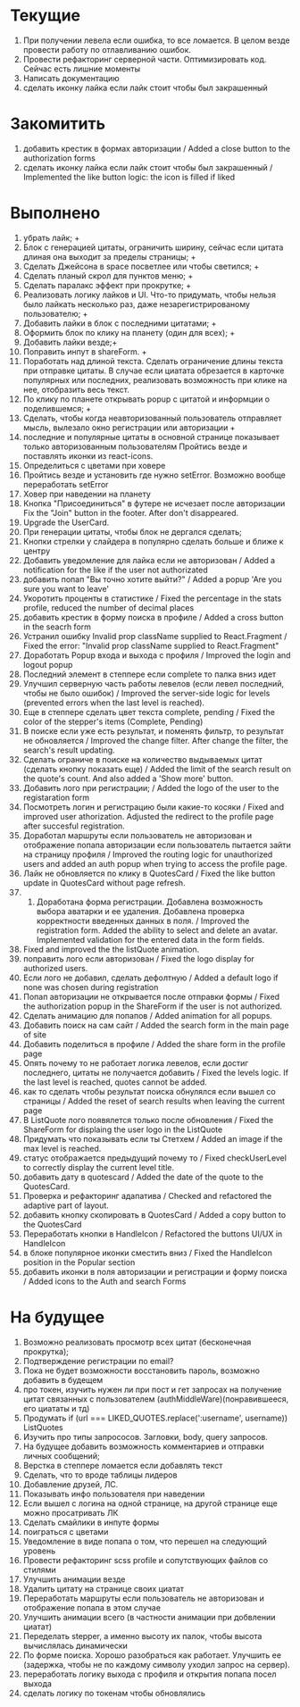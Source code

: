 # Текущие

1. При получении левела если ошибка, то все ломается. В целом везде провести работу по отлавливанию ошибок.
2. Провести рефакторинг серверной части. Оптимизировать код. Сейчас есть лишние моменты
3. Написать документацию
4. сделать иконку лайка если лайк стоит чтобы был закрашенный

# Закомитить

1. добавить крестик в формах авторизации / Added a close button to the authorization forms
2. сделать иконку лайка если лайк стоит чтобы был закрашенный / Implemented the like button logic: the icon is filled if liked

# Выполнено

1. убрать лайк; +
2. Блок с генерацией цитаты, ограничить ширину, сейчас если цитата длиная она выходит за пределы страницы; +
3. Сделать Джейсона в space посветлее или чтобы светился; +
4. Сделать планый скрол для пунктов меню; +
5. Сделать паралакс эффект при прокрутке; +
6. Реализовать логику лайков и UI. Что-то придумать, чтобы нельзя было лайкать несколько раз, даже незарегистрированому пользователю; +
7. Добавить лайки в блок с последними цитатами; +
8. Оформить блок по клику на планету (один для всех); +
9. Добавить лайки везде;+
10. Поправить инпут в shareForm. +
11. Поработать над длиной текста. Сделать ограничение длины текста при отправке цитаты. В случае если циатата обрезается в карточке популярных или последних, реализовать возможность при клике на нее, отобразить весь текст.
12. По клику по планете открывать popup с цитатой и информции о поделившемся; +
13. Сделать, чтобы когда неавторизованный пользователь отправляет мысль, вылезало окно регистрации или авторизации +
14. последние и популярные цитаты в основной странице показывает только авторизованным пользователям
    Пройтись везде и поставлять иконки из react-icons.
15. Определиться с цветами при ховере
16. Пройтись везде и установить где нужно setError. Возможно вообще переработать setError
17. Ховер при наведении на планету
18. Кнопка "Присоединиться" в футере не исчезает после авторизации Fix the "Join" button in the footer. After don't disappeared.
19. Upgrade the UserCard.
20. При генерации цитаты, чтобы блок не дергался сделать;
21. Кнопки стрелки у слайдера в популярно сделать больше и ближе к центру
22. Добавить уведомление для лайка если не авторизован / Added a notification for the like if the user not authorizated
23. добавить попап "Вы точно хотите выйти?" / Added a popup 'Are you sure you want to leave'
24. Укоротить проценты в статистике / Fixed the percentage in the stats profile, reduced the number of decimal places
25. добавить крестик в форму поиска в профиле / Added a cross button in the seacrh form
26. Устранил ошибку Invalid prop className supplied to React.Fragment / Fixed the error: "Invalid prop className supplied to React.Fragment"
27. Доработать Popup входа и выхода с профиля / Improved the login and logout popup
28. Последний элемент в степпере если complete то палка вниз идет
29. Улучшил серверную часть работы левелов (если левел последний, чтобы не было ошибок) / Improved the server-side logic for levels (prevented errors when the last level is reached).
30. Еще в степпере сделать цвет текста complete, pending / Fixed the color of the stepper's items (Complete, Pending)
31. В поиске если уже есть результат, и поменять фильтр, то результат не обновляется / Improved the change filter. After change the filter, the search's result updating.
32. Сделать ограниче в поиске на количество выдываемых цитат (сделать кнопку показать еще) / Added the limit of the search result on the quote's count. And also added a 'Show more' button.
33. Добавить лого при регистрации; / Added the logo of the user to the registaration form
34. Посмотреть логин и регистрацию были какие-то косяки / Fixed and improved user athorization. Adjusted the redirect to the profile page after succesful registration.
35. Доработал маршруты если пользователь не авторизован и отображение попапа авторизации если пользователь пытается зайти на страницу профиля / Improved the routing logic for unauthorized users and added an auth popup when trying to access the profile page.
36. Лайк не обновляется по клику в QuotesCard / Fixed the like button update in QuotesCard without page refresh.
37. 1. Доработана форма регистрации. Добавлена возможность выбора аватарки и ее удаления. Добавлена проверка корректности введенных данных в поля. / Improved the registration form. Added the ability to select and delete an avatar. Implemented validation for the entered data in the form fields.
38. Fixed and improved the the listQuote animation.
39. поправить лого если авторизован / Fixed the logo display for authorized users.
40. Если лого не добавил, сделать дефолтную / Added a default logo if none was chosen during registration
41. Попап авторизации не открывается после отправки формы / Fixed the authorization popup in the ShareForm if the user is not authorized.
42. Сделать анимацию для попапов / Added animation for all popups.
43. Добавить поиск на сам сайт / Added the search form in the main page of site
44. Добавить поделиться в профиле / Added the share form in the profile page
45. Опять почему то не работает логика левелов, если достиг последнего, цитаты не получается добавить / Fixed the levels logic. If the last level is reached, quotes cannot be added.
46. как то сделать чтобы результат поиска обнулялся если вышел со страницы / Added the reset of search results when leaving the current page
47. В ListQuote лого появялется только после обновления / Fixed the ShareForm for displaing the user logo in the ListQuote
48. Придумать что показывать если ты Стетхем / Added an image if the max level is reached.
49. статус отображается предыдущий почему то / Fixed checkUserLevel to correctly display the current level title.
50. добавить дату в quotescard / Added the date of the quote to the QuotesCard.
51. Проверка и рефакторинг адапатива / Checked and refactored the adaptive part of layout.
52. добавить кнопку скопировать в QuotesCard / Added a copy button to the QuotesCard
53. Переработать кнопки в HandleIcon / Refactored the buttons UI/UX in HandleIcon
54. в блоке популярное иконки сместить вниз / Fixed the HandleIcon position in the Popular section
55. добавить иконки в поля авторизации и регистрации и форму поиска / Added icons to the Auth and search Forms

# На будущее

1. Возможно реализовать просмотр всех цитат (бесконечная прокрутка);
2. Подтверждение регистрации по email?
3. Пока не будет возможности восстановить пароль, возможно добавить в будещем
4. про токен, изучить нужен ли при пост и гет запросах на получение цитат связанных с пользователем (authMiddleWare)(понравившееся, его циататы и тд)
5. Продумать if (url === LIKED_QUOTES.replace(':username', username)) ListQuotes
6. Изучить про типы запрососов. Загловки, body, query запросов.
7. На будущее добавить возможность комментариев и отправки личных сообщений;
8. Верстка в степпере ломается если добавлять текст
9. Сделать, что то вроде таблицы лидеров
10. Добавление друзей, ЛС.
11. Показывать инфо пользователя при наведении
12. Если вышел с логина на одной странице, на другой странице еще можно просатривать ЛК
13. Сделать смайлики в инпуте формы
14. поиграться с цветами
15. Уведомление в виде попапа о том, что перешел на следующий уровень
16. Провести рефакторинг scss profile и сопутствующих файлов со стилями
17. Улучшить анимации везде
18. Удалить цитату на странице своих циатат
19. Переработать маршруты если пользователь не авторизован и отображение попапа в этом случае
20. Улучшить анимации всего (в частности анимации при добвлении циатат)
21. Переделать stepper, а именно высоту их палок, чтобы высота вычислялась динамически
22. По форме поиска. Хорошо разобраться как работает. Улучшить ее (задержка, чтобы не по каждому символу уходил запрос на сервер).
23. переработать логику выхода с профиля и открытия попапа посел выхода
24. сделать логику по токенам чтобы обновлялись

